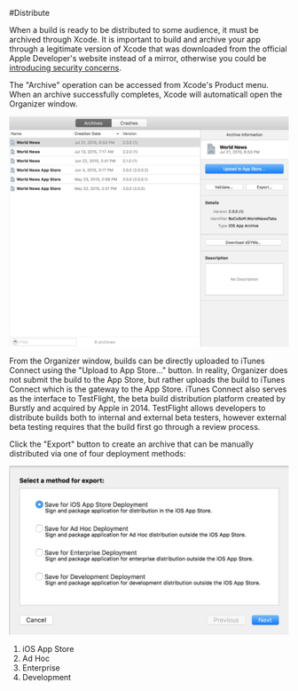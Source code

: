 #Distribute  

When a build is ready to be distributed to some audience, it must be archived through Xcode. It is important to build and archive your app through a legitimate version of Xcode that was downloaded from the official Apple Developer's website instead of a mirror, otherwise you could be [introducing security concerns](https://developer.apple.com/news/?id=09222015a).  

The "Archive" operation can be accessed from Xcode's Product menu. When an archive successfully completes, Xcode will automaticall open the Organizer window.  

![distribute-organizer](images/distribute-organizer.png)  

From the Organizer window, builds can be directly uploaded to iTunes Connect using the "Upload to App Store..." button. In reality, Organizer does not submit the build to the App Store, but rather uploads the build to iTunes Connect which is the gateway to the App Store. iTunes Connect also serves as the interface to TestFlight, the beta build distribution platform created by Burstly and acquired by Apple in 2014. TestFlight allows developers to distribute builds both to internal and external beta testers, however external beta testing requires that the build first go through a review process.  

Click the "Export" button to create an archive that can be manually distributed via one of four deployment methods:  

![distribute-export-dialog](images/distribute-export-dialog.png)  

1. iOS App Store  
2. Ad Hoc  
3. Enterprise  
4. Development  

